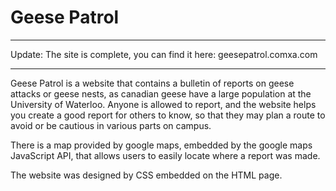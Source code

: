 # Geese Patrol
--------------

Update: The site is complete, you can find it here: geesepatrol.comxa.com

--------------

Geese Patrol is a website that contains a bulletin of reports on geese attacks or geese nests, as canadian geese have a large population at the University of Waterloo. Anyone is allowed to report, and the website helps you create a good report for others to know, so that they may plan a route to avoid or be cautious in various parts on campus.

There is a map provided by google maps, embedded by the google maps JavaScript API, that allows users to easily locate where a report was made.

The website was designed by CSS embedded on the HTML page.
